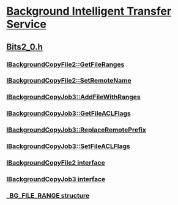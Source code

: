 # [Background Intelligent Transfer Service](../_bits/index.md)
## [Bits2_0.h](index.md)
### [IBackgroundCopyFile2::GetFileRanges](../bits2_0/nf-bits2_0-ibackgroundcopyfile2-getfileranges.md)
### [IBackgroundCopyFile2::SetRemoteName](../bits2_0/nf-bits2_0-ibackgroundcopyfile2-setremotename.md)
### [IBackgroundCopyJob3::AddFileWithRanges](../bits2_0/nf-bits2_0-ibackgroundcopyjob3-addfilewithranges.md)
### [IBackgroundCopyJob3::GetFileACLFlags](../bits2_0/nf-bits2_0-ibackgroundcopyjob3-getfileaclflags.md)
### [IBackgroundCopyJob3::ReplaceRemotePrefix](../bits2_0/nf-bits2_0-ibackgroundcopyjob3-replaceremoteprefix.md)
### [IBackgroundCopyJob3::SetFileACLFlags](../bits2_0/nf-bits2_0-ibackgroundcopyjob3-setfileaclflags.md)
### [IBackgroundCopyFile2 interface](../bits2_0/nn-bits2_0-ibackgroundcopyfile2.md)
### [IBackgroundCopyJob3 interface](../bits2_0/nn-bits2_0-ibackgroundcopyjob3.md)
### [_BG_FILE_RANGE structure](../bits2_0/ns-bits2_0-_bg_file_range.md)
